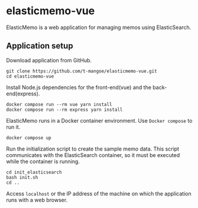 # elasticmemo-vue

ElasticMemo is a web application for managing memos using ElasticSearch.

## Application setup

Download application from GitHub.

```
git clone https://github.com/t-mangoe/elasticmemo-vue.git
cd elasticmemo-vue
```

Install Node.js dependencies for the front-end(vue) and the back-end(express).

```
docker compose run --rm vue yarn install
docker compose run --rm express yarn install
```

ElasticMemo runs in a Docker container environment. Use `Docker compose` to run it.

```
docker compose up
```

Run the initialization script to create the sample memo data. This script communicates with the ElasticSearch container, so it must be executed while the container is running.

```
cd init_elasticsearch
bash init.sh
cd ..
```

Access `localhost` or the IP address of the machine on which the application runs with a web browser.
